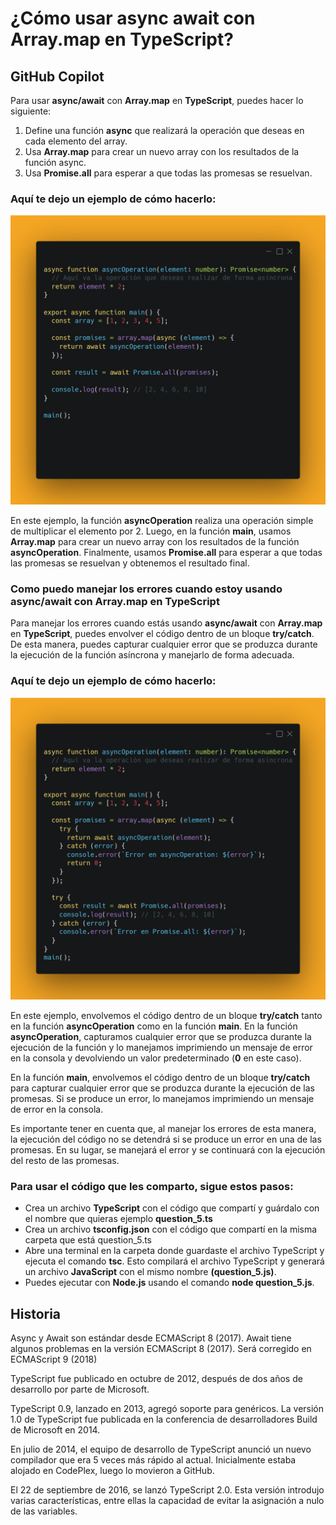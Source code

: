 # ¿Cómo usar async await con Array.map en TypeScript?

## GitHub Copilot

Para usar <strong>async/await</strong> con <strong>Array.map</strong> en <strong>TypeScript</strong>, puedes hacer lo siguiente:

1. Define una función <strong>async</strong> que realizará la operación que deseas en cada elemento del array.
2. Usa <strong>Array.map</strong> para crear un nuevo array con los resultados de la función async.
3. Usa <strong>Promise.all</strong> para esperar a que todas las promesas se resuelvan.

### Aquí te dejo un ejemplo de cómo hacerlo:

![](./snippets/asyncAwaitArrayMap.png)

En este ejemplo, la función <strong>asyncOperation</strong> realiza una operación simple de multiplicar el elemento por 2. Luego, en la función <strong>main</strong>, usamos <strong>Array.map</strong> para crear un nuevo array con los resultados de la función <strong>asyncOperation</strong>. Finalmente, usamos <strong>Promise.all</strong> para esperar a que todas las promesas se resuelvan y obtenemos el resultado final.

### Como puedo manejar los errores cuando estoy usando async/await con Array.map en TypeScript

Para manejar los errores cuando estás usando <strong>async/await</strong> con <strong>Array.map</strong> en <strong>TypeScript</strong>, puedes envolver el código dentro de un bloque <strong>try/catch</strong>. De esta manera, puedes capturar cualquier error que se produzca durante la ejecución de la función asíncrona y manejarlo de forma adecuada.

### Aquí te dejo un ejemplo de cómo hacerlo:

![](./snippets/asyncAwaitArrayMap2.png)

En este ejemplo, envolvemos el código dentro de un bloque <strong>try/catch</strong> tanto en la función <strong>asyncOperation</strong> como en la función <strong>main</strong>. En la función <strong>asyncOperation</strong>, capturamos cualquier error que se produzca durante la ejecución de la función y lo manejamos imprimiendo un mensaje de error en la consola y devolviendo un valor predeterminado (<strong>0</strong> en este caso).

En la función <strong>main</strong>, envolvemos el código dentro de un bloque <strong>try/catch</strong> para capturar cualquier error que se produzca durante la ejecución de las promesas. Si se produce un error, lo manejamos imprimiendo un mensaje de error en la consola.

Es importante tener en cuenta que, al manejar los errores de esta manera, la ejecución del código no se detendrá si se produce un error en una de las promesas. En su lugar, se manejará el error y se continuará con la ejecución del resto de las promesas.

### Para usar el código que les comparto, sigue estos pasos:
 - Crea un archivo <strong>TypeScript</strong> con el código que compartí y guárdalo con el nombre que quieras ejemplo <strong>question_5.ts</strong>
 - Crea un archivo <strong>tsconfig.json</strong> con el código que compartí en la misma carpeta que está question_5.ts
 - Abre una terminal en la carpeta donde guardaste el archivo TypeScript y ejecuta el comando <strong>tsc</strong>. Esto compilará el archivo TypeScript y generará un archivo <strong>JavaScript</strong> con el mismo nombre <strong>(question_5.js)</strong>.
 - Puedes ejecutar con <strong>Node.js</strong> usando el comando <strong>node question_5.js</strong>. 

## Historia
Async y Await son estándar desde ECMAScript 8 (2017).
Await tiene algunos problemas en la versión ECMAScript 8 (2017).
Será corregido en ECMAScript 9 (2018)

TypeScript fue publicado en octubre de 2012, después de dos años de desarrollo por parte de Microsoft.

TypeScript 0.9, lanzado en 2013, agregó soporte para genéricos. La versión 1.0 de TypeScript fue publicada en la conferencia de desarrolladores Build de Microsoft en 2014.

En julio de 2014, el equipo de desarrollo de TypeScript anunció un nuevo compilador que era 5 veces más rápido al actual. Inicialmente estaba alojado en CodePlex, luego lo movieron a GitHub.

El 22 de septiembre de 2016, se lanzó TypeScript 2.0. Esta versión introdujo varias características, entre ellas la capacidad de evitar la asignación a nulo de las variables.
